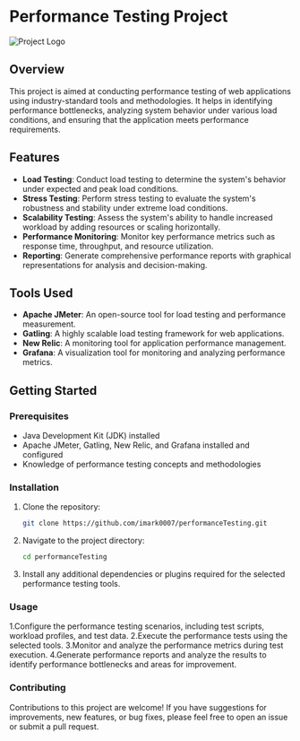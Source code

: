 # Performance Testing Project

![Project Logo](https://www.xenonstack.com/hubfs/xenonstack-performance-testing-tools.png)

## Overview

This project is aimed at conducting performance testing of web applications using industry-standard tools and methodologies. It helps in identifying performance bottlenecks, analyzing system behavior under various load conditions, and ensuring that the application meets performance requirements.

## Features

- **Load Testing**: Conduct load testing to determine the system's behavior under expected and peak load conditions.
- **Stress Testing**: Perform stress testing to evaluate the system's robustness and stability under extreme load conditions.
- **Scalability Testing**: Assess the system's ability to handle increased workload by adding resources or scaling horizontally.
- **Performance Monitoring**: Monitor key performance metrics such as response time, throughput, and resource utilization.
- **Reporting**: Generate comprehensive performance reports with graphical representations for analysis and decision-making.

## Tools Used

- **Apache JMeter**: An open-source tool for load testing and performance measurement.
- **Gatling**: A highly scalable load testing framework for web applications.
- **New Relic**: A monitoring tool for application performance management.
- **Grafana**: A visualization tool for monitoring and analyzing performance metrics.

## Getting Started

### Prerequisites

- Java Development Kit (JDK) installed
- Apache JMeter, Gatling, New Relic, and Grafana installed and configured
- Knowledge of performance testing concepts and methodologies

### Installation

1. Clone the repository:
      ```bash
   git clone https://github.com/imark0007/performanceTesting.git
2. Navigate to the project directory:
      ```bash
   cd performanceTesting
4. Install any additional dependencies or plugins required for the selected performance testing tools.





### Usage
1.Configure the performance testing scenarios, including test scripts, workload profiles, and test data.
2.Execute the performance tests using the selected tools.
3.Monitor and analyze the performance metrics during test execution.
4.Generate performance reports and analyze the results to identify performance bottlenecks and areas for improvement.

### Contributing
Contributions to this project are welcome! If you have suggestions for improvements, new features, or bug fixes, please feel free to open an issue or submit a pull request.
